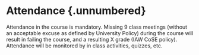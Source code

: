 # Attendance {.unnumbered}

Attendance in the course is mandatory. Missing 9 class meetings (without an acceptable excuse as defined by University Policy) during the course will result in failing the course, and a resulting X grade (IAW CoSE policy). Attendance will be monitored by in class activities, quizzes, etc.
